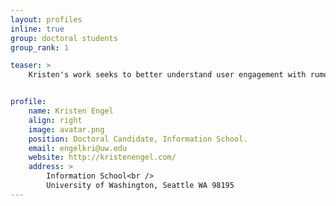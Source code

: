 ```yaml
---
layout: profiles
inline: true
group: doctoral students
group_rank: 1

teaser: >
    Kristen's work seeks to better understand user engagement with rumors, conspiracy theories, and interventions across online platforms. Kristen draws on human-computer interaction and data science techniques informed by social science to empirically measure and experimentally mitigate problematic interactions. Kristen's work aims to contribute to online trust and safety by aiding user disengagement from and resilience against rumors and conspiracy theories while minimizing harms. 


profile:
    name: Kristen Engel
    align: right
    image: avatar.png
    position: Doctoral Candidate, Information School.
    email: engelkri@uw.edu
    website: http://kristenengel.com/
    address: >
        Information School<br />
        University of Washington, Seattle WA 98195
---
```

